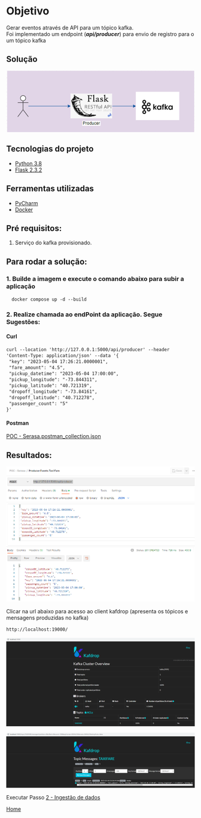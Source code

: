 # Objetivo

Gerar eventos através de API para um tópico kafka.</br>
Foi implementado um endpoint (**_api/producer_**) para envio de registro para o um tópico kafka

## Solução
![img.png](img%2Fimg.png)

## Tecnologias do projeto
  - [Python 3.8](https://www.python.org/downloads/release/python-380/)
  - [Flask 2.3.2](https://flask.palletsprojects.com/en/2.3.x/)

## Ferramentas utilizadas
- [PyCharm](https://www.jetbrains.com/pycharm/download/#section=windows)
- [Docker](https://docs.docker.com/compose/install/)

## Pré requisitos:
1. Serviço do kafka provisionado.

## Para rodar a solução:
### 1. Builde a imagem e execute o comando abaixo para subir a aplicação
```
  docker compose up -d --build
```
### 2. Realize chamada ao endPoint da aplicação. Segue Sugestões:
#### Curl
```
curl --location 'http://127.0.0.1:5000/api/producer' --header 'Content-Type: application/json' --data '{
 "key": "2023-05-04 17:26:21.0000001",
 "fare_amount": "4.5",
 "pickup_datetime": "2023-05-04 17:00:00",
 "pickup_longitude": "-73.844311",
 "pickup_latitude": "40.721319",
 "dropoff_longitude": "-73.84161",
 "dropoff_latitude": "40.712278",
 "passenger_count": "5"
}'
```
#### Postman
[POC - Serasa.postman_collection.json](doc%2FPOC%20-%20Serasa.postman_collection.json)

## Resultados:

![img_3.png](img%2Fimg_3.png)

Clicar na url abaixo para acesso ao client kafdrop (apresenta os tópicos e mensagens produzidas no kafka)
```
http://localhost:19000/
```

![img_1.png](img%2Fimg_1.png)

![img_2.png](img%2Fimg_2.png)

Executar Passo [2 - Ingestão de dados](..%2Fapp-consumer)

[Home](../)
